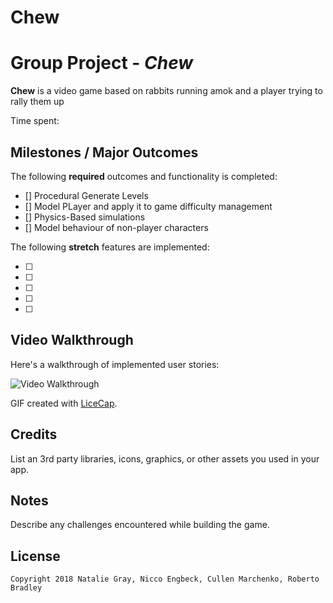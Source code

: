 # Chew

# Group Project - *Chew*

**Chew** is a video game based on rabbits running amok and a player trying to rally them up

Time spent: 

## Milestones / Major Outcomes

The following **required** outcomes and functionality is completed:

- [] Procedural Generate Levels
- [] Model PLayer and apply it to game difficulty management
- [] Physics-Based simulations
- [] Model behaviour of non-player characters

The following **stretch** features are implemented:

- [ ] 
- [ ] 
- [ ] 
- [ ] 
- [ ] 

## Video Walkthrough

Here's a walkthrough of implemented user stories:

<img src='https://i.imgur.com/ln6M8X4.gif' title='Video Walkthrough' width='' alt='Video Walkthrough' />

GIF created with [LiceCap](http://www.cockos.com/licecap/).

## Credits

List an 3rd party libraries, icons, graphics, or other assets you used in your app.



## Notes

Describe any challenges encountered while building the game.


## License

    Copyright 2018 Natalie Gray, Nicco Engbeck, Cullen Marchenko, Roberto Bradley

  
